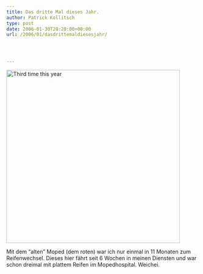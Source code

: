 ```yaml
---
title: Das dritte Mal dieses Jahr.
author: Patrick Kollitsch
type: post
date: 2006-01-30T20:20:00+00:00
url: /2006/01/dasdrittemaldiesesjahr/




---
```

[<img width="455" src="//static.flickr.com/24/93368867_b78933511a.jpg" alt="Third time this year" />][1]

Mit dem &#8220;alten&#8221; Moped (dem roten) war ich nur einmal in 11 Monaten zum Reifenwechsel. Dieses hier f&auml;hrt seit 6 Wochen in meinen Diensten und war schon dreimal mit plattem Reifen im Mopedhospital. Weichei.

 [1]: http://www.flickr.com/photos/schreibblogade/93368867/ "Third time this year"